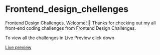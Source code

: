 # Frontend_design_chellenges

Frontend Design Challenges.
Welcome! 👋
Thanks for checking out my all front-end coding challenges
from Frontend Design Challenges.

To view all the challenges in Live Preview click down

[Live preview](https://kalpanaammu.github.io/design/)
